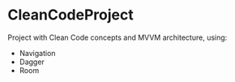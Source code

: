 # CleanCodeProject
Project with Clean Code concepts and MVVM architecture, using:
* Navigation
* Dagger
* Room
